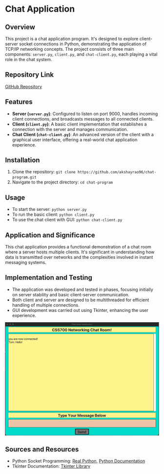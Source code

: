 # Chat Application

## Overview

This project is a chat application program. It's designed to explore client-server socket connections in Python, demonstrating the application of TCP/IP networking concepts. The project consists of three main components: `server.py`, `client.py`, and `chat-client.py`, each playing a vital role in the chat system.

## Repository Link

[GitHub Repository](https://github.com/akshayrao96/chat-program)

## Features

- **Server (`server.py`)**: Configured to listen on port 9000, handles incoming client connections, and broadcasts messages to all connected clients.
- **Client (`client.py`)**: A basic client implementation that establishes a connection with the server and manages communication.
- **Chat Client (`chat-client.py`)**: An advanced version of the client with a graphical user interface, offering a real-world chat application experience.

## Installation

1. Clone the repository: `git clone https://github.com/akshayrao96/chat-program.git`
2. Navigate to the project directory: `cd chat-program`

## Usage

- To start the server: `python server.py`
- To run the basic client: `python client.py`
- To use the chat client with GUI: `python chat-client.py`

## Application and Significance

This chat application provides a functional demonstration of a chat room where a server hosts multiple clients. It's significant in understanding how data is transmitted over networks and the complexities involved in instant messaging systems.

## Implementation and Testing

- The application was developed and tested in phases, focusing initially on server stability and basic client-server communication.
- Both client and server are designed to be multithreaded for efficient handling of multiple connections.
- GUI development was carried out using Tkinter, enhancing the user experience.

![Screenshot](client.png)

## Sources and Resources

- Python Socket Programming: [Real Python](https://realpython.com/python-sockets/), [Python Documentation](https://docs.python.org/3/howto/sockets.html)
- Tkinter Documentation: [Tkinter Library](https://docs.python.org/3/library/tk.html)
